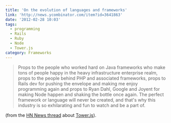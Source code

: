```yaml
---
title: 'On the evolution of languages and frameworks'
link: 'http://news.ycombinator.com/item?id=3641863'
date: '2012-02-28 10:03'
tags:
  - programming
  - Rails
  - Ruby
  - Node
  - Tower.js
category: Frameworks
---
```


> Props to the people who worked hard on Java frameworks who make tons of people happy in the heavy infrastructure enterprise realm, props to the people behind PHP and associated frameworks, props to Rails dev for pushing the envelope and making me enjoy programming again and props to Ryan Dahl, Google and Joyent for making Node happen and shaking the bottle once again.
The perfect framework or language will never be created, and that's why this industry is so exhilarating and fun to watch and be a part of.  (from the [HN News thread](http://news.ycombinator.com/item?id=3639828) about [Tower.js](http://towerjs.org)).
